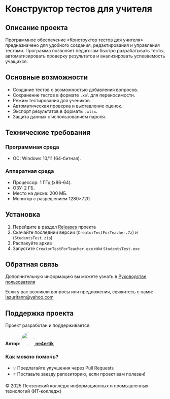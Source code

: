 # Конструктор тестов для учителя

## Описание проекта
Программное обеспечение «Конструктор тестов для учителя» предназначено для удобного создания, редактирования и управления тестами. Программа позволяет педагогам быстро разрабатывать тесты, автоматизировать проверку результатов и анализировать успеваемость учащихся.

## Основные возможности
- Создание тестов с возможностью добавления вопросов.
- Сохранение тестов в формате `.xml` для переносимости.
- Режим тестирования для учеников.
- Автоматическая проверка и выставление оценок.
- Экспорт результатов в форматы  `.xlsx`.
- Защита данных с использованием пароля.

## Технические требования
### Программная среда
- ОС: Windows 10/11 (64-битная).
### Аппаратная среда
- Процессор: 1 ГГц (x86-64).
- ОЗУ: 2 ГБ.
- Место на диске: 200 МБ.
- Монитор с разрешением 1280×720.

##  Установка

1. Перейдите в раздел [Releases](https://github.com/ne4ertik/CreatorTestForTeacher/releases) проекта
2. Скачайте последнии версии (`CreatorTestForTeacher.7z`) и (`StudentsTest.zip`)
3. Распакуйте архив
4. Запустите `CreatorTestForTeacher.exe` или `StudentsTest.exe`


## Обратная связь
Дополнительную информацию вы можете узнать в  [Руководстве пользователя](https://github.com/ne4ertik/CreatorTestForTeacher/wiki/8.-Руководство-оператора)

Если у вас возникли вопросы или предложения, свяжитесь с нами: lazuritann@yahoo.com


##  Поддержка проекта

Проект разработан и поддерживается:  

**Автор**: [<img src="https://github.com/ne4ertik.png" width="40" style="border-radius: 50%;"> **ne4ertik**](https://github.com/ne4ertik)  
 

### Как можно помочь?
- 💡 Предлагайте улучшения через Pull Requests  
- ⭐ Поставьте звезду репозиторию, если проект вам полезен!  




© 2025 Пензенский колледж информационных и промышленных технологий (ИТ-колледж)
